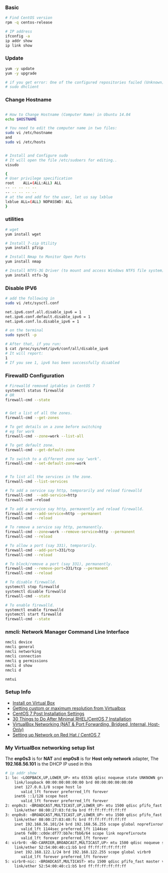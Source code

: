 


### Basic
```bash
# Find CentOS version
rpm -q centos-release

# IP address
ifconfig -a
ip addr show
ip link show
```

### Update
```bash
yum -y update
yum -y upgrade

# if you get error: One of the configured repositories failed (Unknown)
# sudo dhclient

```


### Change Hostname
```bash

# How to Change Hostname (Computer Name) in Ubuntu 14.04
echo $HOSTNAME

# You need to edit the computer name in two files:
sudo vi /etc/hostname
and
sudo vi /etc/hosts


# Install and Configure sudo
# It will open the file /etc/sudoers for editing..
visudo

{
# User privilege specification
root	ALL=(ALL:ALL) ALL
-- -- -- -- --
-- -- -- -- --
# at the end add for the user, let us say lxblue
lxblue ALL=(ALL) NOPASSWD: ALL
}
```


### utilities
```bash
# wget
yum install wget

# Install 7-zip Utility
yum install p7zip

# Install Nmap to Monitor Open Ports
yum install nmap

# Install NTFS-3G Driver (to mount and access Windows NTFS file system)
yum install ntfs-3g

```


### Disable IPV6
```bash
# add the following in
sudo vi /etc/sysctl.conf

net.ipv6.conf.all.disable_ipv6 = 1
net.ipv6.conf.default.disable_ipv6 = 1
net.ipv6.conf.lo.disable_ipv6 = 1

# on the terminal
sudo sysctl -p

# After that, if you run:
$ cat /proc/sys/net/ipv6/conf/all/disable_ipv6
# It will report:
1
# If you see 1, ipv6 has been successfully disabled
```


### FirewallD Configuration
```bash
# Firewalld removed iptables in CentOS 7
systemctl status firewalld
# OR
firewall-cmd --state


# Get a list of all the zones.
firewall-cmd --get-zones

# To get details on a zone before switching
# eg for work
firewall-cmd --zone=work --list-all

# To get default zone.
firewall-cmd --get-default-zone

# To switch to a different zone say ‘work‘.
firewall-cmd --set-default-zone=work


# To list all the services in the zone.
firewall-cmd --list-services

# To add a service say http, temporarily and reload firewalld
firewall-cmd  --add-service=http
firewall-cmd –reload

# To add a service say http, permanently and reload firewalld.
firewall-cmd --add-service=http --permanent
firewall-cmd --reload

# To remove a service say http, permanently.
firewall-cmd --zone=work --remove-service=http --permanent
firewall-cmd --reload

# To allow a port (say 331), temporarily.
firewall-cmd --add-port=331/tcp
firewall-cmd --reload

# To block/remove a port (say 331), permanently.
firewall-cmd --remove-port=331/tcp --permanent
firewall-cmd --reload

# To disable firewalld.
systemctl stop firewalld
systemctl disable firewalld
firewall-cmd --state

# To enable firewalld.
systemctl enable firewalld
systemctl start firewalld
firewall-cmd --state
```


### nmcli: Network Manager Command Line Interface
```bash
nmcli device
nmcli general
nmcli networking
nmcli connection
nmcli g permissions
nmcli d show
nmcli d
```

```bash
nmtui
```



### Setup Info

- [Install on Virtual Box](https://www.youtube.com/watch?v=A-VZwc-0Y1M)
- [Getting custom or maximum resolution from Virtualbox](https://www.youtube.com/watch?v=R7-poeD2rDA)
- [CentOS 7 Post Installation Settings](https://www.youtube.com/watch?v=ntg55uNCf8w)
- [30 Things to Do After Minimal RHEL/CentOS 7 Installation](https://www.tecmint.com/things-to-do-after-minimal-rhel-centos-7-installation/)
- [VirtualBox Networking (NAT & Port Forwarding, Bridged, Internal, Host-Only)](https://www.youtube.com/watch?v=cDF4X7RmV4Q)
- [Setting up Network on Red Hat / CentOS 7](https://www.youtube.com/watch?v=fXzGI_x-9UE)

### My VirtualBox networking setup list
The **enp0s3** is for **NAT** and **enp0s8** is for **Host only network** adapter, The **192.168.56.101** is the DHCP IP used in this
```bash
# ip addr show
1: lo: <LOOPBACK,UP,LOWER_UP> mtu 65536 qdisc noqueue state UNKNOWN group default qlen 1000
    link/loopback 00:00:00:00:00:00 brd 00:00:00:00:00:00
    inet 127.0.0.1/8 scope host lo
       valid_lft forever preferred_lft forever
    inet6 ::1/128 scope host 
       valid_lft forever preferred_lft forever
2: enp0s3: <BROADCAST,MULTICAST,UP,LOWER_UP> mtu 1500 qdisc pfifo_fast state UP group default qlen 1000
    link/ether 08:00:27:03:fd:9a brd ff:ff:ff:ff:ff:ff
3: enp0s8: <BROADCAST,MULTICAST,UP,LOWER_UP> mtu 1500 qdisc pfifo_fast state UP group default qlen 1000
    link/ether 08:00:27:83:40:fc brd ff:ff:ff:ff:ff:ff
    inet 192.168.56.101/24 brd 192.168.56.255 scope global noprefixroute dynamic enp0s8
       valid_lft 1144sec preferred_lft 1144sec
    inet6 fe80::c0de:df77:bb7e:fbb6/64 scope link noprefixroute 
       valid_lft forever preferred_lft forever
4: virbr0: <NO-CARRIER,BROADCAST,MULTICAST,UP> mtu 1500 qdisc noqueue state DOWN group default qlen 1000
    link/ether 52:54:00:40:c1:b5 brd ff:ff:ff:ff:ff:ff
    inet 192.168.122.1/24 brd 192.168.122.255 scope global virbr0
       valid_lft forever preferred_lft forever
5: virbr0-nic: <BROADCAST,MULTICAST> mtu 1500 qdisc pfifo_fast master virbr0 state DOWN group default qlen 1000
    link/ether 52:54:00:40:c1:b5 brd ff:ff:ff:ff:ff:ff
```

